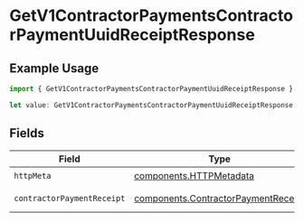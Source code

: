 # GetV1ContractorPaymentsContractorPaymentUuidReceiptResponse

## Example Usage

```typescript
import { GetV1ContractorPaymentsContractorPaymentUuidReceiptResponse } from "@gusto/embedded-api/models/operations/getv1contractorpaymentscontractorpaymentuuidreceipt.js";

let value: GetV1ContractorPaymentsContractorPaymentUuidReceiptResponse = {};
```

## Fields

| Field                                                                                      | Type                                                                                       | Required                                                                                   | Description                                                                                |
| ------------------------------------------------------------------------------------------ | ------------------------------------------------------------------------------------------ | ------------------------------------------------------------------------------------------ | ------------------------------------------------------------------------------------------ |
| `httpMeta`                                                                                 | [components.HTTPMetadata](../../models/components/httpmetadata.md)                         | :heavy_check_mark:                                                                         | N/A                                                                                        |
| `contractorPaymentReceipt`                                                                 | [components.ContractorPaymentReceipt](../../models/components/contractorpaymentreceipt.md) | :heavy_minus_sign:                                                                         | Example response                                                                           |